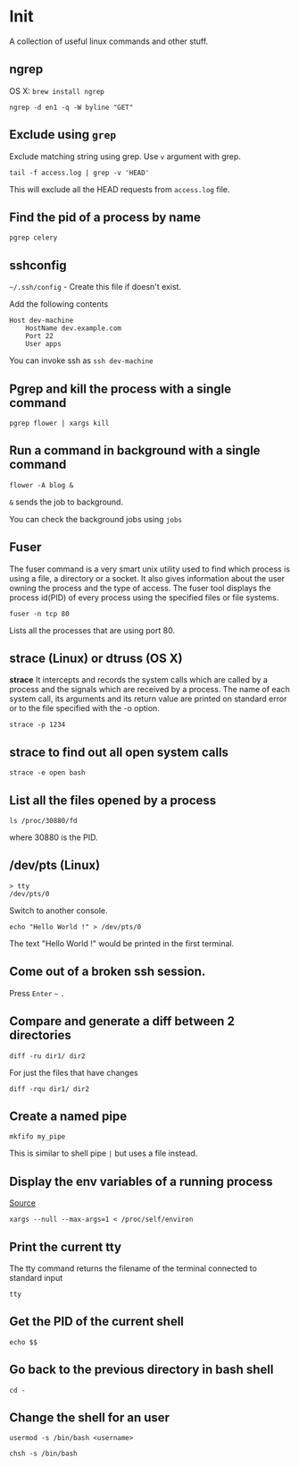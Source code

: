 # Init
A collection of useful linux commands and other stuff.

## ngrep
OS X: `brew install ngrep`

    ngrep -d en1 -q -W byline "GET"
    
## Exclude using `grep`

Exclude matching string using grep. Use `v` argument with grep.

    tail -f access.log | grep -v 'HEAD'

This will exclude all the HEAD requests from `access.log` file.

## Find the pid of a process by name

    pgrep celery
    
## sshconfig

`~/.ssh/config` - Create this file if doesn't exist.

Add the following contents

```
Host dev-machine
    HostName dev.example.com
    Port 22
    User apps
```

You can invoke ssh as `ssh dev-machine`

## Pgrep and kill the process with a single command

`pgrep flower | xargs kill`

## Run a command in background with a single command

`flower -A blog &`

`&` sends the job to background.

You can check the background jobs using `jobs`

## Fuser

The fuser command is a very smart unix utility used to find which process is using a file, a directory or a socket. It also gives information about the user owning the process and the type of access. The fuser tool displays the process id(PID) of every process using the specified files or file systems.

`fuser -n tcp 80`

Lists all the processes that are using port 80.

## strace (Linux) or dtruss (OS X)

**strace**
It intercepts and records the system calls which are called
by a process and the signals which are received by a process.  The
name of each system call, its arguments and its return value are
printed on standard error or to the file specified with the -o
option.

`strace -p 1234`

## strace to find out all open system calls

`strace -e open bash`

## List all the files opened by a process

`ls /proc/30880/fd`

where 30880 is the PID.

## /dev/pts (Linux)

```
> tty
/dev/pts/0
```

Switch to another console.

```
echo "Hello World !" > /dev/pts/0
```

The text "Hello World !" would be printed in the first terminal.

## Come out of a broken ssh session.

Press `Enter` `~` `.`

## Compare and generate a diff between 2 directories

`diff -ru dir1/ dir2`

For just the files that have changes

`diff -rqu dir1/ dir2`

## Create a named pipe

`mkfifo my_pipe`

This is similar to shell pipe `|` but uses a file instead.

## Display the env variables of a running process

[Source](http://serverfault.com/a/66366)

`xargs --null --max-args=1 < /proc/self/environ`

## Print the current tty 

The tty command returns the filename of the terminal connected to standard input

`tty`

## Get the PID of the current shell

`echo $$`

## Go back to the previous directory in bash shell

`cd -`

## Change the shell for an user

`usermod -s /bin/bash <username>`

`chsh -s /bin/bash`
